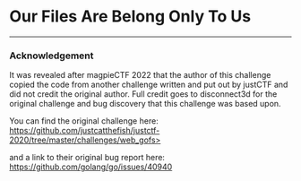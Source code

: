 # Our Files Are Belong Only To Us
---
### Acknowledgement
It was revealed after magpieCTF 2022 that the author of this challenge copied the code from another challenge written and put out by justCTF and did not credit the original author.  Full credit goes to disconnect3d for the original challenge and bug discovery that this challenge was based upon.

You can find the original challenge here: https://github.com/justcatthefish/justctf-2020/tree/master/challenges/web_gofs>

and a link to their original bug report here: https://github.com/golang/go/issues/40940